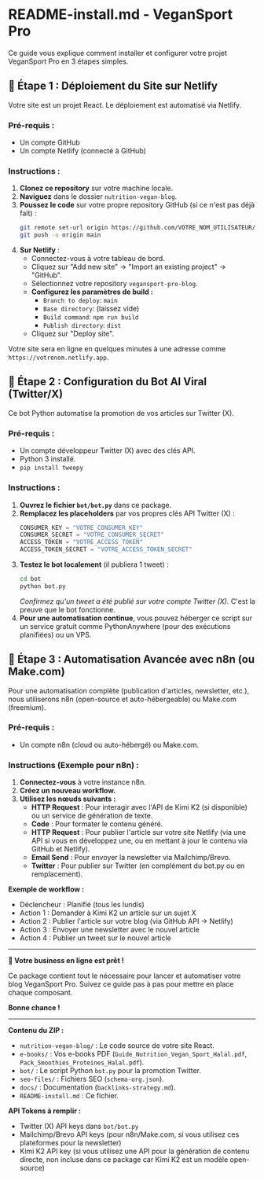 # README-install.md - VeganSport Pro

Ce guide vous explique comment installer et configurer votre projet VeganSport Pro en 3 étapes simples.

## 🚀 Étape 1 : Déploiement du Site sur Netlify

Votre site est un projet React. Le déploiement est automatisé via Netlify.

### Pré-requis :
- Un compte GitHub
- Un compte Netlify (connecté à GitHub)

### Instructions :
1.  **Clonez ce repository** sur votre machine locale.
2.  **Naviguez** dans le dossier `nutrition-vegan-blog`.
3.  **Poussez le code** sur votre propre repository GitHub (si ce n'est pas déjà fait) :
    ```bash
    git remote set-url origin https://github.com/VOTRE_NOM_UTILISATEUR/vegansport-pro-blog.git
    git push -u origin main
    ```
4.  **Sur Netlify** :
    - Connectez-vous à votre tableau de bord.
    - Cliquez sur "Add new site" -> "Import an existing project" -> "GitHub".
    - Sélectionnez votre repository `vegansport-pro-blog`.
    - **Configurez les paramètres de build :**
        - `Branch to deploy`: `main`
        - `Base directory`: (laissez vide)
        - `Build command`: `npm run build`
        - `Publish directory`: `dist`
    - Cliquez sur "Deploy site".

Votre site sera en ligne en quelques minutes à une adresse comme `https://votrenom.netlify.app`.

## 🤖 Étape 2 : Configuration du Bot AI Viral (Twitter/X)

Ce bot Python automatise la promotion de vos articles sur Twitter (X).

### Pré-requis :
- Un compte développeur Twitter (X) avec des clés API.
- Python 3 installé.
- `pip install tweepy`

### Instructions :
1.  **Ouvrez le fichier `bot/bot.py`** dans ce package.
2.  **Remplacez les placeholders** par vos propres clés API Twitter (X) :
    ```python
    CONSUMER_KEY = "VOTRE_CONSUMER_KEY"
    CONSUMER_SECRET = "VOTRE_CONSUMER_SECRET"
    ACCESS_TOKEN = "VOTRE_ACCESS_TOKEN"
    ACCESS_TOKEN_SECRET = "VOTRE_ACCESS_TOKEN_SECRET"
    ```
3.  **Testez le bot localement** (il publiera 1 tweet) :
    ```bash
    cd bot
    python bot.py
    ```
    *Confirmez qu'un tweet a été publié sur votre compte Twitter (X).* C'est la preuve que le bot fonctionne.
4.  **Pour une automatisation continue**, vous pouvez héberger ce script sur un service gratuit comme PythonAnywhere (pour des exécutions planifiées) ou un VPS.

## 🔗 Étape 3 : Automatisation Avancée avec n8n (ou Make.com)

Pour une automatisation complète (publication d'articles, newsletter, etc.), nous utiliserons n8n (open-source et auto-hébergeable) ou Make.com (freemium).

### Pré-requis :
- Un compte n8n (cloud ou auto-hébergé) ou Make.com.

### Instructions (Exemple pour n8n) :
1.  **Connectez-vous** à votre instance n8n.
2.  **Créez un nouveau workflow.**
3.  **Utilisez les nœuds suivants :**
    - **HTTP Request** : Pour interagir avec l'API de Kimi K2 (si disponible) ou un service de génération de texte.
    - **Code** : Pour formater le contenu généré.
    - **HTTP Request** : Pour publier l'article sur votre site Netlify (via une API si vous en développez une, ou en mettant à jour le contenu via GitHub et Netlify).
    - **Email Send** : Pour envoyer la newsletter via Mailchimp/Brevo.
    - **Twitter** : Pour publier sur Twitter (en complément du bot.py ou en remplacement).

**Exemple de workflow :**
- Déclencheur : Planifié (tous les lundis)
- Action 1 : Demander à Kimi K2 un article sur un sujet X
- Action 2 : Publier l'article sur votre blog (via GitHub API -> Netlify)
- Action 3 : Envoyer une newsletter avec le nouvel article
- Action 4 : Publier un tweet sur le nouvel article

--- 

**🎉 Votre business en ligne est prêt !**

Ce package contient tout le nécessaire pour lancer et automatiser votre blog VeganSport Pro. Suivez ce guide pas à pas pour mettre en place chaque composant.

**Bonne chance !**

--- 

**Contenu du ZIP :**
- `nutrition-vegan-blog/` : Le code source de votre site React.
- `e-books/` : Vos e-books PDF (`Guide_Nutrition_Vegan_Sport_Halal.pdf`, `Pack_Smoothies_Proteines_Halal.pdf`).
- `bot/` : Le script Python `bot.py` pour la promotion Twitter.
- `seo-files/` : Fichiers SEO (`schema-org.json`).
- `docs/` : Documentation (`backlinks-strategy.md`).
- `README-install.md` : Ce fichier.

**API Tokens à remplir :**
- Twitter (X) API keys dans `bot/bot.py`
- Mailchimp/Brevo API keys (pour n8n/Make.com, si vous utilisez ces plateformes pour la newsletter)
- Kimi K2 API key (si vous utilisez une API pour la génération de contenu directe, non incluse dans ce package car Kimi K2 est un modèle open-source)

